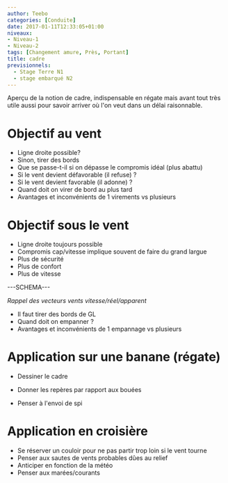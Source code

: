 ```yaml
---
author: Teebo
categories: [Conduite]
date: 2017-01-11T12:33:05+01:00
niveaux:
- Niveau-1
- Niveau-2
tags: [Changement amure, Près, Portant]
title: cadre
previsionnels:
  - Stage Terre N1
  - stage embarqué N2
---
```

Aperçu de la notion de cadre, indispensable en régate mais avant tout très utile aussi pour savoir arriver où l'on veut dans un délai raisonnable.
<!--more-->

# Objectif au vent
* Ligne droite possible?
* Sinon, tirer des bords
* Que se passe-t-il si on dépasse le compromis idéal (plus abattu)
* Si le vent devient défavorable (il refuse) ?
* Si le vent devient favorable (il adonne) ?
* Quand doit on virer de bord au plus tard
* Avantages et inconvénients de 1 virements vs plusieurs

# Objectif sous le vent
* Ligne droite toujours possible
* Compromis cap/vitesse implique souvent de faire du grand largue
 * Plus de sécurité
 * Plus de confort
 * Plus de vitesse

 ---SCHEMA---

 _Rappel des vecteurs vents vitesse/réel/apparent_

* Il faut tirer des bords de GL
* Quand doit on empanner ?
* Avantages et inconvénients de 1 empannage vs plusieurs

# Application sur une banane (régate)
* Dessiner le cadre
* Donner les repères par rapport aux bouées

* Penser à l'envoi de spi

# Application en croisière
* Se réserver un couloir pour ne pas partir trop loin si le vent tourne
* Penser aux sautes de vents probables dûes au relief
* Anticiper en fonction de la météo
* Penser aux marées/courants
